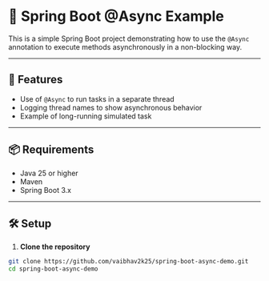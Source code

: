 # 🧵 Spring Boot @Async Example

This is a simple Spring Boot project demonstrating how to use the `@Async` annotation to execute methods asynchronously in a non-blocking way.

---

## 🚀 Features

- Use of `@Async` to run tasks in a separate thread
- Logging thread names to show asynchronous behavior
- Example of long-running simulated task


---

## 📦 Requirements

- Java 25 or higher
- Maven
- Spring Boot 3.x

---

## 🛠️ Setup

1. **Clone the repository**

```bash
git clone https://github.com/vaibhav2k25/spring-boot-async-demo.git
cd spring-boot-async-demo
